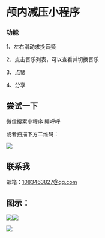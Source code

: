 # 颅内减压小程序

### 功能

1、左右滑动求换音频

2、点击音乐列表，可以查看并切换音乐

3、点赞

4、分享

## 尝试一下

微信搜索小程序 睡呼呼

或者扫描下方二维码：

![](https://www.ldfangqi.cn/shuihuhu/bg/s4.jpg)

## 联系我

邮箱：1083463827@qq.com

## 图示：

![](https://www.ldfangqi.cn/shuihuhu/bg/s1.png)![](https://www.ldfangqi.cn/shuihuhu/bg/s2.png)

![](https://www.ldfangqi.cn/shuihuhu/bg/s3.png)


